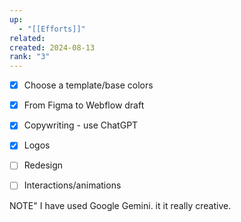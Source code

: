 ```yaml
---
up:
  - "[[Efforts]]"
related: 
created: 2024-08-13
rank: "3"
---
```

- [x] Choose a template/base colors
- [x] From Figma to Webflow draft
- [x] Copywriting - use ChatGPT
- [x] Logos
- [ ] Redesign
- [ ] Interactions/animations


NOTE" I have used Google Gemini. it it really creative.